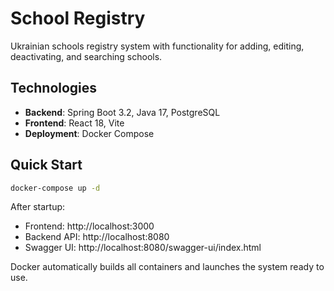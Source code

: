 # School Registry

Ukrainian schools registry system with functionality for adding, editing, deactivating, and searching schools.

## Technologies

- **Backend**: Spring Boot 3.2, Java 17, PostgreSQL
- **Frontend**: React 18, Vite
- **Deployment**: Docker Compose

## Quick Start

```bash
docker-compose up -d
```

After startup:
- Frontend: http://localhost:3000
- Backend API: http://localhost:8080
- Swagger UI: http://localhost:8080/swagger-ui/index.html

Docker automatically builds all containers and launches the system ready to use. 
 
